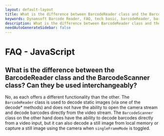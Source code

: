 ```yaml
---
layout: default-layout
title: What is the difference between BarcodeReader class and the BarcodeScanner class? Can they be used interchangeably?
keywords: Dynamsoft Barcode Reader, FAQ, tech basic, barcodeReader, barcodeScanner
description: What is the difference between BarcodeReader class and the BarcodeScanner class? Can they be used interchangeably?
needAutoGenerateSidebar: false
---
```


# FAQ - JavaScript

## What is the difference between the BarcodeReader class and the BarcodeScanner class? Can they be used interchangeably?

No, as each offers a different functionality than the other. The `BarcodeReader` class is used to decode static images (via one of the decode\* methods) and does not have the ability to open the camera stream and decode barcodes directly from the video stream. The `BarcodeScanner` class on the other hand does have the ability to decode barcodes directly from a video input, but it can also decode a still image from local memory or capture a still image using the camera when `singleFrameMode` is toggled.